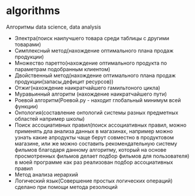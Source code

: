 # algorithms

Алгоритмы data science, data analysis
- Электра(поиск наилучшего товара среди таблицы с другими товарами)
- Симплексный метод(нахождение оптимального плана продаж продукции)
- Множество паретто(нахождение оптимального продукта по параметрам подобранным клиентом)
- Двойственный метод(нахождение оптимального плана продаж продукции(запасы,дефицит ресурсов))
- Отжиг(нахождение наикратчайшего гамильтоного цикла)
- Муравьинный алгоритм (нахождение наикратчайшего пути)
- Роевой алгоритм(Роевой.py - находит глобальный минимум всей функции)
- Онтология(составление онтологий системы разных предметных областей например школы)
- Поиск ассоциативных правил(поиск ассоциативных правил, можно применять дла анализа данных в магазинах, например можно узнать какие апродукты чаще берут совместно в продуктовом магазине, или же можно составить рекомендательную систему фильмов благодаря данному алгоритму, который на основе просмотренных фильмов делает подбор фильмов для пользователя) в моей программе как раз реализован подбор ассоциативных правил 
- Метод анализа иерархий 
- Логический язык(Совершение простых логических операций) сделано при помощи метода резолюций

